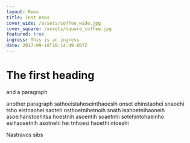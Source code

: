 ```yaml
---
layout: News
title: Test news
cover_wide: /assets/coffee_wide.jpg
cover_square: /assets/square_coffee.jpg
featured: true
ingress: This is an ingress
date: 2017-09-18T18:14:49.807Z
---
```

# The first heading

and a paragraph

another paragraph sathoeistahoseinthaoesih onset ehinstaohei snaoehi tsho eistnaohei saoteh nsthoetnihetnoih snath isahoetnihaoneih asoeihanstoehitsa hoestnih asoentih soaetnhi sotehintohaeinho esihaosetnih asotnehi hei tnhoesi hsoethi ntoeshi

Nastravos sibs
